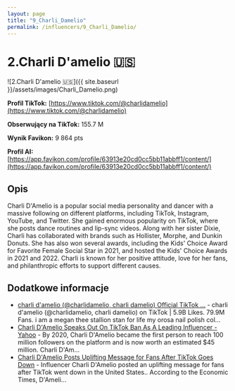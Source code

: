 ```yaml
---
layout: page
title: "9_Charli_Damelio"
permalink: /influencers/9_Charli_Damelio/
---
```


# 2.Charli D'amelio 🇺🇸

![2.Charli D'amelio 🇺🇸]({{ site.baseurl }}/assets/images/Charli_Damelio.png)

**Profil TikTok:** [https://www.tiktok.com/@charlidamelio](https://www.tiktok.com/@charlidamelio)

**Obserwujący na TikTok:** 155.7 M

**Wynik Favikon:** 9 864 pts

**Profil AI:** [https://app.favikon.com/profile/63913e20cd0cc5bb11abbff1/content/](https://app.favikon.com/profile/63913e20cd0cc5bb11abbff1/content/)

## Opis

Charli D'Amelio is a popular social media personality and dancer with a massive following on different platforms, including TikTok, Instagram, YouTube, and Twitter. She gained enormous popularity on TikTok, where she posts dance routines and lip-sync videos. Along with her sister Dixie, Charli has collaborated with brands such as Hollister, Morphe, and Dunkin Donuts. She has also won several awards, including the Kids' Choice Award for Favorite Female Social Star in 2021, and hosted the Kids' Choice Awards in 2021 and 2022. Charli is known for her positive attitude, love for her fans, and philanthropic efforts to support different causes.

## Dodatkowe informacje

- [charli d'amelio (@charlidamelio, charli damelio) Official TikTok ...](https://www.tiktok.com/@charlidamelio) - charli d'amelio (@charlidamelio, charli damelio) on TikTok | 5.9B Likes. 79.9M Fans. i am a megan thee stallion stan for life my orosa nail polish col...
- [Charli D'Amelio Speaks Out On TikTok Ban As A Leading Influencer - Yahoo](https://www.yahoo.com/news/charli-d-amelio-speaks-tiktok-193020418.html) - By 2020, Charli D'Amelio became the first person to reach 100 million followers on the platform and is now worth an estimated $45 million. Charli D'Am...
- [Charli D'Amelio Posts Uplifting Message for Fans After TikTok Goes Down](https://entertainmentnow.com/dancing-with-the-stars/charli-damelio-tiktok-down-ban/) - Influencer Charli D'Amelio posted an uplifting message for fans after TikTok went down in the United States.. According to the Economic Times, D'Ameli...

